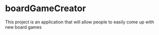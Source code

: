 # boardGameCreator
This project is an application that will allow people to easily come up with new board games
